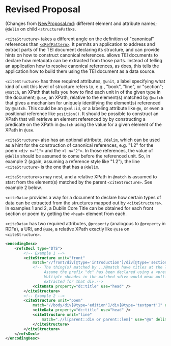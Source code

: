 # Revised Proposal
(Changes from [NewProposal.md](NewProposal.md): different element and attribute names; `@delim` on child `<structurePath>`s.

`<citeStructure>` takes a different angle on the definition of "canonical" references than [`<cRefPattern>`](http://www.tei-c.org/release/doc/tei-p5-doc/en/html/ref-cRefPattern.html).
It permits an application to address and extract parts of the TEI document declaring its structure,
and can provide hints on how to construct canonical references. <citeData> allows TEI documents
to declare how metadata can be extracted from those parts. Instead of telling an application how to
resolve canonical references, as <cRefPattern> does, this tells the application how to build them using
the TEI document as a data source.
        
`<citeStructure>` has three required attributes, `@unit`, a label specifying what kind of unit this level
of structure refers to, e.g., "book", "line", or "section"; `@match`, an XPath that tells you how to
find each unit in of the given type in the document; `@use`, an XPath, relative to the element(s) matched
by `@match` that gives a mechanism for uniquely identifying the element(s) referenced by `@match`. This could
be an `@xml:id`, or a labeling attribute like `@n`, or even a positional reference like `position()`. It should
be possible to construct an XPath that will retrieve an element referenced by <citeStructure> by constructing
a predicate on the XPath in `@match` using the value for a given element of the XPath in `@use`.
             
`<citeStructure>` also has an optional attribute, `@delim`, which can be used as a hint for the construction of 
canonical references, e.g. "1.2" for the poem `<div n="1">` and the `<l n="2">`. In those references,
the value of `@delim` should be assumed to come before the referenced unit. So, in example 2 (again, assuming a 
reference style like "1.2"), the line `<citeStructure>` is the one that has a `@delim`.
             
`<citeStructure>`s may nest, and a relative XPath in `@match` is assumed to start from the element(s) matched
by the parent `<citeStructure>`. See example 2 below. 
             
`<citeData>` provides a way for a document to declare how certain types of data can be extracted from the
structures mapped out by `<citeStructure>`. In examples 1 and 2, a Dublin Core Title can be obtained for each
front section or poem by getting the `<head>` element from each.
             
`<citeData>` has two required attributes, `@property` (analogous to `@property` in RDFa), a URI, and `@use`,
a relative XPath exactly like `@use` on `<citeStructure>`. 

```xml
<encodingDesc>
    <refsDecl type="DTS">
        <!-- Example 1 -->
        <citeStructure unit="front"
            match="//front/div[@type='introduction']/div[@type='section']" use="@n"> 
            <!-- The thing(s) matched by ../@match have titles at the location ./head. 
                 Assume the prefix "dc" has been declared using a <prefixDef> elsewhere.
                 Multiple <head>s in the matched <div> would mean multiple dc:titles being
                 extracted for that div.-->
            <citeData property="dc:title" use="head" /> 
        </citeStructure>
        <!-- Example 2 -->
        <citeStructure unit="poem"
            match="//body/div[@type='edition']/div[@type='textpart']" use="@n">
            <citeData property="dc:title" use="head" />
            <citeStructure unit="line" 
                match=".//l[parent::div or parent::lem]" use="@n" delim=".">
            </citeStructure>
        </citeStructure>
    </refsDecl>
</encodingDesc>
```
